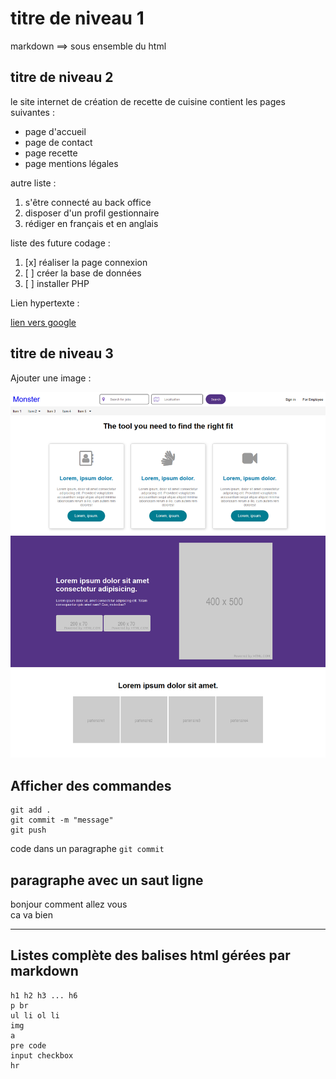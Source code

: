 # titre de niveau 1

markdown ==> sous ensemble du html

## titre de niveau 2

le site internet de création de recette de cuisine contient les pages suivantes :

- page d'accueil
- page de contact
- page recette
- page mentions légales

autre liste :

1. s'être connecté au back office
2. disposer d'un profil gestionnaire
3. rédiger en français et en anglais

liste des future codage :

1. [x] réaliser la page connexion
2. [ ] créer la base de données
3. [ ] installer PHP

Lien hypertexte :

[lien vers google](https://google.fr)

## titre de niveau 3

Ajouter une image :

![](cas.png)

## Afficher des commandes

```
git add .
git commit -m "message"
git push
```
code dans un paragraphe `git commit`

## paragraphe avec un saut ligne

bonjour comment allez vous  
ca va bien

---

## Listes complète des balises html gérées par markdown

```
h1 h2 h3 ... h6
p br
ul li ol li
img
a
pre code
input checkbox
hr
```